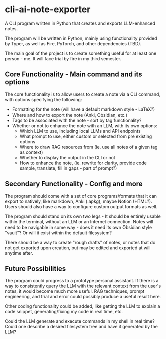 # cli-ai-note-exporter
A CLI program written in Python that creates and exports LLM-enhanced notes.

The program will be written in Python, mainly using functionality
provided by Typer, as well as Fire, PyTorch, and other dependencies (TBD).

The main goal of the project is to create something useful for at least one
person - me. It will face trial by fire in my third semester.

## Core Functionality - Main command and its options

The core functionality is to allow users to create a note via a CLI command,
with options specifying the following:
  - Formatting for the note (will have a default markdown style - LaTeX?)
  - Where and how to export the note (Anki, Obsidian, etc.)
  - Tags to be associated with the note - sort by tag functionality?
  - Whether or not to enhance the note with an LLM, with its own options:
    - Which LLM to use, including local LLMs and API endpoints
    - What prompt to use, either custom or selected from pre existing options
    - Where to draw RAG resources from (ie. use all notes of a given tag as context)
    - Whether to display the output in the CLI or not
    - How to enhance the note, (ie. rewrite for clarity, provide code sample, 
      translate, fill in gaps - part of prompt?)

## Secondary Functionality - Config and more

The program should come with a set of core programs/formats that it can
export to natively, like markdown, Anki (.apkg), maybe Notion (HTML?).
Users should also have a way to configure custom output formats as well.

The program should stand on its own two legs - It should be entirely usable
within the terminal, without an LLM or an Internet connection. Notes will need
to be navigable in some way - does it need its own Obsidian style "vault"?
Or will it exist within the default filesystem?

There should be a way to create "rough drafts" of notes, or notes that do not
get exported upon creation, but may be edited and exported at will anytime after.

## Future Possibilities

The program could progress to a prototype personal assistant. If there is a way
to consistently query the LLM with the relevant context from the user's notes,
it would become much more useful. RAG techniques, prompt engineering, and trial
and error could possibly produce a useful result here.

Other coding functionality could be added, like getting the LLM to explain a code
snippet, generating/fixing my code in real time, etc.

Could the LLM generate and execute commands in my shell in real time? Could one 
describe a desired filesystem tree and have it generated by the LLM?
